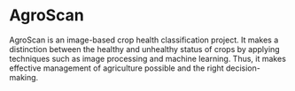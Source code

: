 # AgroScan
AgroScan is an image-based crop health classification project. It makes a distinction between the healthy and unhealthy status of crops by applying techniques such as image processing and machine learning. Thus, it makes effective management of agriculture possible and the right decision-making.
